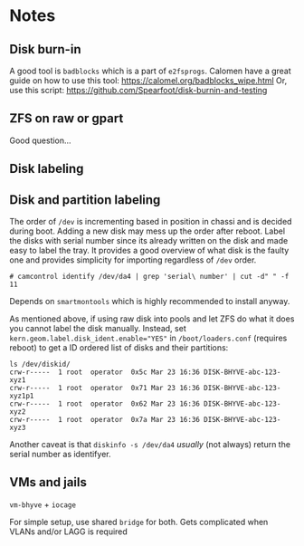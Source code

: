 # Notes

## Disk burn-in
A good tool is `badblocks` which is a part of `e2fsprogs`.
Calomen have a great guide on how to use this tool: https://calomel.org/badblocks_wipe.html
Or, use this script: https://github.com/Spearfoot/disk-burnin-and-testing


## ZFS on raw or gpart
Good question...

## Disk labeling
## Disk and partition labeling
The order of `/dev` is incrementing based in position in chassi and is decided during boot. Adding a new disk may mess up the order after reboot. Label the disks with serial number since its already written on the disk and made easy to label the tray. It provides a good overview of what disk is the faulty one and provides simplicity for importing regardless of `/dev` order.
```
# camcontrol identify /dev/da4 | grep 'serial\ number' | cut -d" " -f 11
```
Depends on `smartmontools` which is highly recommended to install anyway.

As mentioned above, if using raw disk into pools and let ZFS do what it does you cannot label the disk manually. Instead, set `kern.geom.label.disk_ident.enable="YES"` in `/boot/loaders.conf` (requires reboot) to get a ID ordered list of disks and their partitions:
```
ls /dev/diskid/
crw-r-----  1 root  operator  0x5c Mar 23 16:36 DISK-BHYVE-abc-123-xyz1
crw-r-----  1 root  operator  0x71 Mar 23 16:36 DISK-BHYVE-abc-123-xyz1p1
crw-r-----  1 root  operator  0x62 Mar 23 16:36 DISK-BHYVE-abc-123-xyz2
crw-r-----  1 root  operator  0x7a Mar 23 16:36 DISK-BHYVE-abc-123-xyz3
```
Another caveat is that `diskinfo -s /dev/da4` *usually* (not always) return the serial number as identifyer.

## VMs and jails
`vm-bhyve` + `iocage`

For simple setup, use shared `bridge` for both. Gets complicated when VLANs and/or LAGG is required